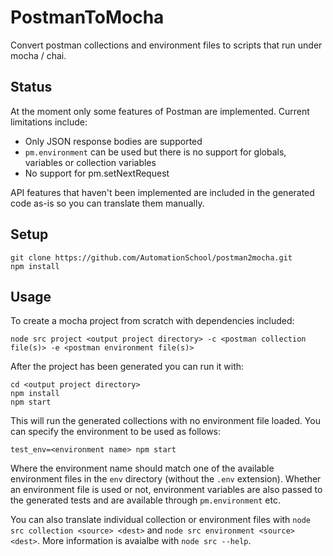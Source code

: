 # PostmanToMocha

Convert postman collections and environment files to scripts that run under mocha / chai.

## Status
At the moment only some features of Postman are implemented. Current limitations include:

* Only JSON response bodies are supported
* `pm.environment` can be used but there is no support for globals, variables or collection variables
* No support for pm.setNextRequest

API features that haven't been implemented are included in the generated code as-is so you can translate them manually.


## Setup
```
git clone https://github.com/AutomationSchool/postman2mocha.git
npm install
```

## Usage
To create a mocha project from scratch with dependencies included:

```
node src project <output project directory> -c <postman collection file(s)> -e <postman environment file(s)>
```

After the project has been generated you can run it with:

```
cd <output project directory>
npm install
npm start
```

This will run the generated collections with no environment file loaded. You can specify the environment to be used as follows:

```
test_env=<environment name> npm start
```

Where the environment name should match one of the available environment files in the `env` directory (without the `.env` extension). Whether an environment file is used or not, environment variables are also passed to the generated tests and are available through `pm.environment` etc.

You can also translate individual collection or environment files with `node src collection <source> <dest>` and `node src environment <source> <dest>`. More information is avaialbe with `node src --help`.
